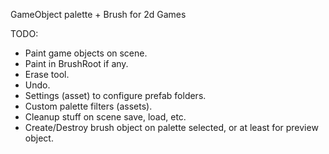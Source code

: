 GameObject palette + Brush for 2d Games

TODO:

* Paint game objects on scene.
* Paint in BrushRoot if any.
* Erase tool.
* Undo.
* Settings (asset) to configure prefab folders.
* Custom palette filters (assets).
* Cleanup stuff on scene save, load, etc.
* Create/Destroy brush object on palette selected, or at least for preview object.